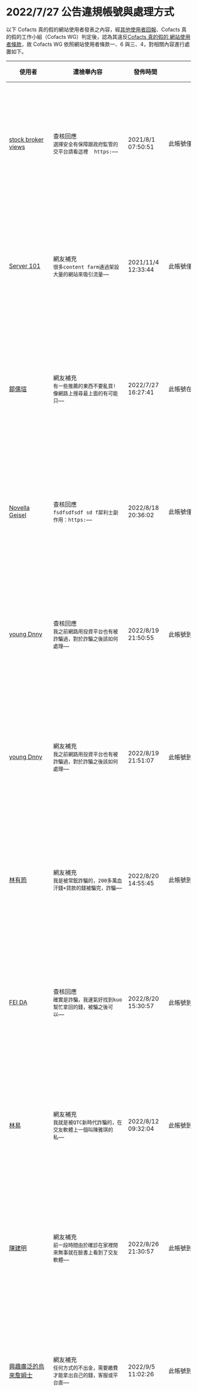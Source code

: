 2022/7/27 公告違規帳號與處理方式
=========

以下 Cofacts 真的假的網站使用者發表之內容，經[其他使用者回報](https://docs.google.com/spreadsheets/d/e/2PACX-1vRdcwXdC36xfgXfSMSk527Zbel9A-__vwRXkQ0NjkzSXoSPETCFc7sI7SoaAFdPCfskugtQL-Md8JgH/pubhtml?gid=438362561&single=true)、Cofacts 真的假的工作小組（Cofacts WG）判定後，認為其違反[Cofacts 真的假的 網站使用者條款](https://github.com/cofacts/rumors-site/blob/master/LEGAL.md)，故 Cofacts WG 依照網站使用者條款一、6 與三、4，對相關內容進行處置如下。

| 使用者 | 遭檢舉內容 | 發佈時間 | 違規樣態 | 處置 |
| ----- | -------- | ------- | ------- | --- |
| [stock broker views](https://cofacts.github.io/community-builder/#/editorworks?showAll=1&day=365&userId=S0Kj-XoBgBgcuemXC9nC) | 查核回應<br>`選擇安全有保障跟政府監管的交平台請看這裡  https:⋯⋯` | 2021/8/1 07:50:51 | 此帳號僅有張貼特定網站之宣傳內容，應是廣告帳號。 | 隱藏所有被檢舉人發表之內容 [^block] |
| [Server 101](https://cofacts.github.io/community-builder/#/editorworks?showAll=1&day=365&userId=lMM46XwBucwAqrbam1u9) | 網友補充<br>`很多content farm通過架設大量的網站來吸引流量⋯⋯` | 2021/11/4 12:33:44 | 此帳號僅有張貼特定網站之宣傳內容，應是廣告帳號。 | 隱藏所有被檢舉人發表之內容 [^block] |
| [鄒儒瑄](https://cofacts.github.io/community-builder/#/editorworks?showAll=1&day=365&userId=zSZup4ABvUvLpBdgnLmb) | 網友補充<br>`有一些推薦的東西不要亂買! 像網路上搜尋最上面的有可能只⋯⋯` | 2022/7/27 16:27:41 | 此帳號在多篇訊息的補充資訊下張貼特定網站之宣傳內容，且無其他互動，應是廣告帳號。 | 隱藏所有被檢舉人發表之內容 [^block] |
| [Novella Geisel](https://cofacts.github.io/community-builder/#/editorworks?showAll=1&day=365&userId=BorusIIBv5it-Cx_yjGq) | 查核回應<br>`fsdfsdfsdf sd f犀利士副作用：https:⋯⋯` | 2022/8/18 20:36:02 | 此帳號僅有張貼過壯陽藥廣告，應為廣告帳號。 | 隱藏所有被檢舉人發表之內容 [^block] |
| [young Dnny](https://cofacts.github.io/community-builder/#/editorworks?showAll=1&day=365&userId=3IqvpoIBv5it-Cx_RySM) | 查核回應<br>`我之前網路用投資平台也有被詐騙過，對於詐騙之後該如何處理⋯⋯` | 2022/8/19 21:50:55 | 此帳號到處張貼廣告內文吸引人加入特定 LINE ID 進行二次詐騙。 | 隱藏所有被檢舉人發表之內容 [^block] |
| [young Dnny](https://cofacts.github.io/community-builder/#/editorworks?showAll=1&day=365&userId=3IqvpoIBv5it-Cx_RySM) | 網友補充<br>`我之前網路用投資平台也有被詐騙過，對於詐騙之後該如何處理⋯⋯` | 2022/8/19 21:51:07 | 此帳號到處張貼廣告內文吸引人加入特定 LINE ID 進行二次詐騙。 | 隱藏所有被檢舉人發表之內容 [^block] |
| [林有筠](https://cofacts.github.io/community-builder/#/editorworks?showAll=1&day=365&userId=m4qnsIIBv5it-Cx_yDA9) | 網友補充<br>`我是被常鋐詐騙的，200多萬血汗錢+貸款的錢被騙完，詐騙⋯⋯` | 2022/8/20 14:55:45 | 此帳號到處張貼廣告內文吸引人加入特定 LINE ID 進行二次詐騙。 | 隱藏所有被檢舉人發表之內容 [^block] |
| [FEI DA](https://cofacts.github.io/community-builder/#/editorworks?showAll=1&day=365&userId=7IousIIBv5it-Cx_zy_8) | 查核回應<br>`確實是詐騙，我運氣好找到kuo幫忙拿回的錢，被騙之後可以⋯⋯` | 2022/8/20 15:30:57 | 此帳號到處張貼廣告內文吸引人加入特定 LINE ID 進行二次詐騙。 | 隱藏所有被檢舉人發表之內容 [^block] |
| [林易](https://cofacts.github.io/community-builder/#/editorworks?showAll=1&day=365&userId=o8JBRXwBucwAqrbaxuAM) | 網友補充<br>`我就是被QTC新時代詐騙的，在交友軟體上一個叫陳雅琪的私⋯⋯` | 2022/8/12 09:32:04 | 此帳號到處張貼廣告內文吸引人加入特定 LINE ID 進行二次詐騙。 | 隱藏所有被檢舉人發表之內容 [^block] |
| [陳建明](https://cofacts.github.io/community-builder/#/editorworks?showAll=1&day=365&userId=D4oJ2oIBv5it-Cx_81xf) | 網友補充<br>`前一段時間由於確診在家裡閒來無事就在臉書上看到了交友軟體⋯⋯` | 2022/8/26 21:30:57 | 此帳號到處張貼廣告內文吸引人加入特定 LINE ID 進行二次詐騙。 | 隱藏所有被檢舉人發表之內容 [^block] |
| [興趣廣泛的烏來詹姆士](https://cofacts.github.io/community-builder/#/editorworks?showAll=1&day=365&userId=j4S8C_1ookz5laX86zSp7ayMX8x-XGS1nIer8dbqhFCjAYIVU) | 網友補充<br>`任何方式的不出金，需要繳費才能拿出自己的錢，客服或平台直⋯⋯` | 2022/9/5 11:02:26 | 此帳號到處張貼廣告內文吸引人加入特定 LINE ID 進行二次詐騙。 | 隱藏所有被檢舉人發表之內容 [^block] |
| [興趣廣泛的烏來詹姆士](https://cofacts.github.io/community-builder/#/editorworks?showAll=1&day=365&userId=j4S8C_1ookz5laX86zSp7ayMX8x-XGS1nIer8dbqhFCjAYIVU) | 網友補充<br>`任何方式的不出金，需要繳費才能拿出自己的錢，客服或平台直⋯⋯` | 2022/9/5 11:03:01 | 此帳號到處張貼廣告內文吸引人加入特定 LINE ID 進行二次詐騙。 | 隱藏所有被檢舉人發表之內容 [^block] |
| [An dy](https://cofacts.github.io/community-builder/#/editorworks?showAll=1&day=365&userId=a4rJ-4IBv5it-Cx_WHxG) | 網友補充<br>`任何方式的不出金，需要繳費才能拿出自己的錢，客服或平台直⋯⋯` | 2022/9/2 09:21:03 | 此帳號到處張貼廣告內文吸引人加入特定 LINE ID 進行二次詐騙。 | 隱藏所有被檢舉人發表之內容 [^block] |
| [李素媛](https://cofacts.github.io/community-builder/#/editorworks?showAll=1&day=365&userId=dopJ2oIBv5it-Cx_slzQ) | 網友補充<br>`我在網路交友軟體上認識了一個女性朋友，我們相談甚歡感覺情⋯⋯` | 2022/9/5 22:53:41 | 此帳號到處張貼廣告內文吸引人加入特定 LINE ID 進行二次詐騙。 | 隱藏所有被檢舉人發表之內容 [^block] |
| [Tam Chris](https://cofacts.github.io/community-builder/#/editorworks?showAll=1&day=365&userId=B4pIN4MBv5it-Cx_iLQr) | 查核回應<br>`外匯評價網站,希望幫到大家 https://68trad⋯⋯` | 2022/9/13 22:53:17 | 此帳號僅有張貼特定網站之宣傳內容，應是廣告帳號。         | 隱藏所有被檢舉人發表之內容 [^block] |
| [Tam Chris](https://cofacts.github.io/community-builder/#/editorworks?showAll=1&day=365&userId=B4pIN4MBv5it-Cx_iLQr) | 查核回應<br>`外匯評價網站,希望幫到大家 https://68trad⋯⋯` | 2022/9/13 22:59:02 | 此帳號僅有張貼特定網站之宣傳內容，應是廣告帳號。         | 隱藏所有被檢舉人發表之內容 [^block] |
| [哈姆雷特](https://cofacts.github.io/community-builder/#/editorworks?showAll=1&day=365&userId=UIoDRYMBv5it-Cx_BcGF) | 網友補充<br>`被騙之後真的不要輕易放棄自己，一定不能讓詐騙集團的得逞，⋯⋯` | 2022/9/16 14:37:36 | 此帳號到處張貼廣告內文吸引人加入特定 LINE ID 進行二次詐騙。 | 隱藏所有被檢舉人發表之內容 [^block] |
| [蔡英闞](https://cofacts.github.io/community-builder/#/editorworks?showAll=1&day=365&userId=aYr-9oIBv5it-Cx_Y3fP) | 網友補充<br>`我是被華鼎主力賬戶詐騙的，先是一個叫靜靜的女生在fb上面⋯⋯` | 2022/9/13 09:49:20 | 此帳號到處張貼廣告內文吸引人加入特定 LINE ID 進行二次詐騙。 | 隱藏所有被檢舉人發表之內容 [^block] |
| [su dan](https://cofacts.github.io/community-builder/#/editorworks?showAll=1&day=365&userId=ZYqhcoMBv5it-Cx_7e3J) | 查核回應<br>`https://ello.co/huangys http⋯⋯` | 2022/9/25 11:13:06 | 此帳號僅有張貼特定網站之宣傳內容，應是廣告帳號。 | 隱藏所有被檢舉人發表之內容 [^block] |
| [RION NEON](https://cofacts.github.io/community-builder/#/editorworks?showAll=1&day=365&userId=HorafYMBv5it-Cx_E_ne) | 網友補充<br>`GSBET娛樂城 https://kobenba.com⋯⋯` | 2022/9/27 15:29:54 | 此帳號僅有張貼特定網站之宣傳內容，應是廣告帳號。 | 隱藏所有被檢舉人發表之內容 [^block] |
| [張靈](https://cofacts.github.io/community-builder/#/editorworks?showAll=1&day=365&userId=7lMNgYEBZ4FY5vnAAlCl) | 網友補充<br>`我是李洪宇詐騙了236萬，助理是林紫萱，對方先是欺騙我的⋯⋯` | 2022/9/16 15:03:47 | 此帳號試圖張貼廣告，吸引人加入特定 LINE ID 進行二次詐騙。 | 隱藏所有被檢舉人發表之內容 [^block] |
| [duffy ashanti](https://cofacts.github.io/community-builder/#/editorworks?showAll=1&day=365&userId=eYrJqoIBv5it-Cx_FCku) | 查核回應<br>`面對激烈的市場競爭和行業格局的快速變化，不斷創新發展是每⋯⋯` | 2022/10/3 10:48:41 | 此帳號僅有張貼特定網站之宣傳內容，應是廣告帳號。 | 隱藏所有被檢舉人發表之內容 [^block] |
| [劉應龍](https://cofacts.github.io/community-builder/#/editorworks?showAll=1&day=365&userId=1b6dt2sBqwaEkHKwEXPQ) | 查核回應<br>`給大家推薦一個網站 ，可以找到炮友喔： http://v⋯⋯` | 2019/7/3 19:34:26 | 此帳號僅有張貼特定網站之宣傳內容，應是廣告帳號。 | 隱藏所有被檢舉人發表之內容 [^block] |
| [胡又銘](https://cofacts.github.io/community-builder/#/editorworks?showAll=1&day=365&userId=mVh9JG8Bd3n3h-WYphER) | 查核回應<br>`給大家推薦一個網站 ，可以找到炮友喔： http://v⋯⋯` | 2019/12/21 02:07:13 | 此帳號僅有張貼特定網站之宣傳內容，應是廣告帳號。 | 隱藏所有被檢舉人發表之內容 [^block] |
| [窮到只剩下一杯酒](https://cofacts.github.io/community-builder/#/editorworks?showAll=1&day=365&userId=rlufYG8Bd3n3h-WY9dur) | 查核回應<br>`給大家推薦一個網站 ，可以找到炮友喔： http://v⋯⋯` | 2020/1/1 18:22:00 | 此帳號僅有張貼特定網站之宣傳內容，應是廣告帳號。 | 隱藏所有被檢舉人發表之內容 [^block] |
| [Cheng Jie](https://cofacts.github.io/community-builder/#/editorworks?showAll=1&day=365&userId=GuFPYnMBb3SlMKoAxAdU) | 查核回應<br>`給大家推薦一個網站 ，可以找到炮友喔： http://v⋯⋯` | 2020/7/18 22:24:38 | 此帳號僅有張貼特定網站之宣傳內容，應是廣告帳號。 | 隱藏所有被檢舉人發表之內容 [^block] |
| [波霸妹加賴pp9531](https://cofacts.github.io/community-builder/#/editorworks?showAll=1&day=365&userId=s4vct4MBv5it-Cx_LzN-) | 查核回應<br>`#蘿莉型 童顏巨乳系列+籟pp9531芊芊 146.C.⋯⋯` | 2022/10/8 21:54:32 | 此帳號僅有張貼過外送茶廣告，應為廣告帳號。 | 隱藏所有被檢舉人發表之內容 [^block] |
| [波霸妹加賴pp9531](https://cofacts.github.io/community-builder/#/editorworks?showAll=1&day=365&userId=s4vct4MBv5it-Cx_LzN-) | 查核回應<br>`最夯風騷淫蕩少婦加賴pp9531哪位哥哥大叔汗弟弟們來幫⋯⋯` | 2022/10/8 21:57:34 | 此帳號僅有張貼過外送茶廣告，應為廣告帳號。 | 隱藏所有被檢舉人發表之內容 [^block] |
| [Andrés Norato](https://cofacts.github.io/community-builder/#/editorworks?showAll=1&day=365&userId=9ou_uoMBv5it-Cx_MzUt) | 查核回應<br>`美國MSB（Money Services Busines⋯⋯` | 2022/10/9 11:22:18 | 此帳號張貼回應之模式與近期假交易所詐騙一致，且無其他互動，應為替特定詐騙網站宣傳的廣告帳號。 | 隱藏所有被檢舉人發表之內容 [^block] |
| [Jacksoxymoe Btubulinas](https://cofacts.github.io/community-builder/#/editorworks?showAll=1&day=365&userId=yIu1v4MBv5it-Cx_0Dq_) | 查核回應<br>`https://sxcvidtg.live/ https⋯⋯` | 2022/10/10 10:34:33 | 此帳號張貼回應之模式與近期假交易所詐騙一致，且無其他互動，應為替特定詐騙網站宣傳的廣告帳號。 | 隱藏所有被檢舉人發表之內容 [^block] |
| [Marcou Jacque](https://cofacts.github.io/community-builder/#/editorworks?showAll=1&day=365&userId=FIu0wIMBv5it-Cx_UDyQ) | 查核回應<br>`https://sxcvidtg.live/陳鴻博作為頂⋯⋯` | 2022/10/10 15:05:01 | 此帳號張貼回應之模式與近期假交易所詐騙一致，且無其他互動，應為替特定詐騙網站宣傳的廣告帳號。 | 隱藏所有被檢舉人發表之內容 [^block] |
| [天天天](https://cofacts.github.io/community-builder/#/editorworks?showAll=1&day=365&userId=ySURon8BvUvLpBdg3qr6) | 網友補充<br>`#內射輕熟女《+賴w8433 或賴076644 》#無套⋯⋯` | 2022/10/11 20:59:56 | 此帳號僅有張貼過外送茶廣告，應為廣告帳號。 | 隱藏所有被檢舉人發表之內容 [^block] |
| [Dlockheed Matejkawl](https://cofacts.github.io/community-builder/#/editorworks?showAll=1&day=365&userId=posi0IMBv5it-Cx_tUo1) | 查核回應<br>`https://sxcvidtg.live陳鴻博贏家學院⋯⋯` | 2022/10/13 14:59:30 | 此帳號僅有張貼特定網站之宣傳內容，應是廣告帳號。 | 隱藏所有被檢舉人發表之內容 [^block] |
| [Leifer Tornquist](https://cofacts.github.io/community-builder/#/editorworks?showAll=1&day=365&userId=AYvk7oMBv5it-Cx_OmgW) | 查核回應<br>`https://sxcvidtg.live/ https⋯⋯` | 2022/10/19 14:21:59 | 此帳號僅有張貼特定網站之宣傳內容，應是廣告帳號。 | 隱藏所有被檢舉人發表之內容 [^block] |
| [Nakisha Salos](https://cofacts.github.io/community-builder/#/editorworks?showAll=1&day=365&userId=yYsfN4QBv5it-Cx_fKp_) | 查核回應<br>`Flow Traders是全球领先的做市商和自营交易公司⋯⋯` | 2022/11/2 15:05:08 | 此帳號之回應替假冒之網站辯護（ 相關調查見：https://cofacts.tw/reply/F4tu1oMBv5it-Cx_SFJL ），應是詐騙集團。 | 隱藏所有被檢舉人發表之內容 [^block] |
| [舒舒舒舒](https://cofacts.github.io/community-builder/#/editorworks?showAll=1&day=365&userId=potsQYQBv5it-Cx_L7VJ) | 網友補充<br>`舒舒外送茶約炮+瀨c8672+瀨wsww23 舒壓按摩/⋯⋯` | 2022/11/4 14:57:49 | 此帳號僅有張貼過外送茶廣告，應為廣告帳號。 | 隱藏所有被檢舉人發表之內容 [^block] |
| [jeanette danilo](https://cofacts.github.io/community-builder/#/editorworks?showAll=1&day=365&userId=UfqhiYQBC7Q3lHuU9T5w) | 查核回應<br>`陳鴻博預測美聯儲在年底不會在加息，不知道會不會成真？` | 2022/11/18 15:29:59 | 雖然僅此一篇回應，但陳鴻博確實為投資詐騙內容。 | 隱藏所有被檢舉人發表之內容 [^block] |
| [baby all](https://cofacts.github.io/community-builder/#/editorworks?showAll=1&day=365&userId=8IsbFIQBv5it-Cx_rYeW) | 網友補充<br>`我是投資SDAG被騙,股票大殺 ，投入400多萬台幣，被⋯⋯` | 2022/11/18 16:09:36 | 此帳號到處張貼廣告內文吸引人加入特定 LINE ID 進行二次詐騙。 | 隱藏所有被檢舉人發表之內容 [^block] |
| [hjubfh kinkom](https://cofacts.github.io/community-builder/#/editorworks?showAll=1&day=365&userId=F4s1MYQBv5it-Cx_baT0) | 網友補充<br>`我是在FUCA Fuqua capitals 被騙 黃鴻⋯⋯` | 2022/11/4 09:47:08 | 此帳號試圖張貼廣告，吸引人加入特定 LINE ID 進行二次詐騙。 | 隱藏所有被檢舉人發表之內容 [^block] |
| [暮隨風](https://cofacts.github.io/community-builder/#/editorworks?showAll=1&day=365&userId=SFT_YoIBZ4FY5vnASkeb) | 網友補充<br>`我在交友軟體上一個叫陳雅琪的私訊我，加賴聊了一個月，要做⋯⋯` | 2022/11/10 13:46:55 | 此帳號試圖張貼廣告，吸引人加入特定 LINE ID 進行二次詐騙。 | 隱藏所有被檢舉人發表之內容 [^block] |
| [Charles Gaither](https://cofacts.github.io/community-builder/#/editorworks?showAll=1&day=365&userId=Lov0RoQBv5it-Cx_Bbvk) | 網友補充<br>`遇到任何方式的不出金，需要繳費才能拿出自己的錢，客服或平⋯⋯` | 2022/11/11 16:58:54 | 此帳號試圖張貼廣告，吸引人加入特定 LINE ID 進行二次詐騙。 | 隱藏所有被檢舉人發表之內容 [^block] |
| [wong丹尼海格](https://cofacts.github.io/community-builder/#/editorworks?showAll=1&day=365&userId=AvpunYQBC7Q3lHuU1VK6) | 查核回應<br>`聲稱穩賺不賠的投資平台都是詐騙，我之前也有被類似這樣的平⋯⋯` | 2022/11/22 11:43:30 | 此帳號試圖張貼廣告，吸引人加入特定 LINE ID 進行二次詐騙。 | 隱藏所有被檢舉人發表之內容 [^block] |
| [阿凡提](https://cofacts.github.io/community-builder/#/editorworks?showAll=1&day=365&userId=FPpNioQBC7Q3lHuUED--) | 網友補充<br>`謠言，我自己加入了這個群組，根本和這個上面寫的不一樣，是⋯⋯` | 2022/11/18 18:33:42 | 遭檢舉之使用者僅有一篇補充，參考其內容，應是詐騙集團所為。 | 隱藏所有被檢舉人發表之內容 [^block] |
| [ss kk](https://cofacts.github.io/community-builder/#/editorworks?showAll=1&day=365&userId=s_q4n4QBC7Q3lHuUXVSN) | 網友補充<br>`嗯嗯，我也有加入群組，都是實實在在賺到手的收益，請不要傳⋯⋯` | 2022/11/22 22:24:58 | 遭檢舉之使用者僅有一篇補充，參考其內容，應是詐騙集團所為。 | 隱藏所有被檢舉人發表之內容 [^block] |
| [任重道遠之用盡全力](https://cofacts.github.io/community-builder/#/editorworks?showAll=1&day=365&userId=AfqCq4QBC7Q3lHuUO2Cx) | 查核回應<br>`泛大西洋投資集團這裡可以聯絡到官方客服，確實是真實的ht⋯⋯` | 2022/11/29 13:52:38 | 經查 https://www.generalatlanticfundtw.com 仿造正版 General Atlantic 網站 https://www.generalatlantic.com/ ，正版網站並無指出其在台灣設點，但 https://www.generalatlanticfundtw.com 卻有。是故 https://www.generalatlanticfundtw.com 確為詐騙集團所有。依此 Cofacts 使用者在網站上的回應，應為詐騙集團同夥。 | 隱藏所有被檢舉人發表之內容 [^block] |
| [Telma Taheri](https://cofacts.github.io/community-builder/#/editorworks?showAll=1&day=365&userId=f_oxxIQBC7Q3lHuUlncb) | 查核回應<br>`泛大西洋投資集團基金成長型股票高端有價交易帳戶-國際交易⋯⋯` | 2022/11/30 24:33:43 | 經查 https://www.generalatlanticfundtw.com 仿造正版 General Atlantic 網站 https://www.generalatlantic.com/ ，正版網站並無指出其在台灣設點，但 https://www.generalatlanticfundtw.com 卻有。是故 https://www.generalatlanticfundtw.com 確為詐騙集團所有。依此 Cofacts 使用者在網站上的回應，應為詐騙集團同夥。 | 隱藏所有被檢舉人發表之內容 [^block] |
| [任重道遠之用盡全力](https://cofacts.github.io/community-builder/#/editorworks?showAll=1&day=365&userId=AfqCq4QBC7Q3lHuUO2Cx) | 查核回應<br>`泛大西洋投資集團是真的 https://www.gene⋯⋯` | 2022/11/30 12:17:09 | 經查 https://www.generalatlanticfundtw.com 仿造正版 General Atlantic 網站 https://www.generalatlantic.com/ ，正版網站並無指出其在台灣設點，但 https://www.generalatlanticfundtw.com 卻有。是故 https://www.generalatlanticfundtw.com 確為詐騙集團所有。依此 Cofacts 使用者在網站上的回應，應為詐騙集團同夥。 | 隱藏所有被檢舉人發表之內容 [^block] |
| [小番茄本土外約茶莊籟fb852北中南外送各行各業高檔 18歲學生妹 麻豆 援交妹 頂級兼職 見面現金](https://cofacts.github.io/community-builder/#/editorworks?showAll=1&day=365&userId=PvrR4oQBC7Q3lHuUUpX6) | 查核回應<br>`北中南外約喝茶叫小姐現金交易瀨sm2029  台北全套汽⋯⋯` | 2022/12/5 23:13:59 | 此帳號僅有張貼過外送茶廣告，應為廣告帳號。 | 隱藏所有被檢舉人發表之內容 [^block] |
| [小番茄本土外約茶莊籟fb852北中南外送各行各業高檔 18歲學生妹 麻豆 援交妹 頂級兼職 見面現金](https://cofacts.github.io/community-builder/#/editorworks?showAll=1&day=365&userId=PvrR4oQBC7Q3lHuUUpX6) | 查核回應<br>`北中南外約喝茶叫小姐現金交易瀨sm2029  台北全套汽⋯⋯` | 2022/12/5 23:14:59 | 此帳號僅有張貼過外送茶廣告，應為廣告帳號。 | 隱藏所有被檢舉人發表之內容 [^block] |
| [小番茄本土外約茶莊籟fb852北中南外送各行各業高檔 18歲學生妹 麻豆 援交妹 頂級兼職 見面現金](https://cofacts.github.io/community-builder/#/editorworks?showAll=1&day=365&userId=PvrR4oQBC7Q3lHuUUpX6) | 查核回應<br>`北中南外約喝茶叫小姐現金交易瀨sm2029 台北全套汽車⋯⋯` | 2022/12/5 23:25:45 | 此帳號僅有張貼過外送茶廣告，應為廣告帳號。 | 隱藏所有被檢舉人發表之內容 [^block] |
| [Alphonse barrone](https://cofacts.github.io/community-builder/#/editorworks?showAll=1&day=365&userId=54rjZ4MBv5it-Cx_FuKO) | 網友補充<br>`任何方式的不出金，需要繳費才能拿出自己的錢，客服或平台直⋯⋯` | 2022/12/8 09:08:06 | 此帳號到處張貼廣告內文吸引人加入特定 LINE ID 進行二次詐騙。 | 隱藏所有被檢舉人發表之內容 [^block] |
| [陳文峰](https://cofacts.github.io/community-builder/#/editorworks?showAll=1&day=365&userId=ovrB9oQBC7Q3lHuUCKgC) | 網友補充<br>`12/9 找any 住板橋做網拍的 被騙了很多錢，莫名其⋯⋯` | 2022/12/9 19:59:28 | 此帳號到處張貼廣告內文吸引人加入特定 LINE ID 進行二次詐騙。 | 隱藏所有被檢舉人發表之內容 [^block] |
| [徐廣錡](https://cofacts.github.io/community-builder/#/editorworks?showAll=1&day=365&userId=WYtiKIQBv5it-Cx_-JsC) | 網友補充<br>`空格打給我0903505113 我今天噴了很多錢 而且不⋯⋯` | 2022/10/30 18:18:06 | 此帳號僅有複製他人的回報補充後加入電話號碼。考量到此使用樣態與真的詐騙受害者不同，經 Cofacts 工作小組開會後（ https://g0v.hackmd.io/qWt5V0kYSJCyJxO8epITnw#%E6%AA%A2%E8%88%89%E8%99%95%E7%90%86 ），認定為廣告帳號。 | 隱藏所有被檢舉人發表之內容 [^block] |
| [不要再騙自己了](https://cofacts.github.io/community-builder/#/editorworks?showAll=1&day=365&userId=qouxKIQBv5it-Cx_lJsi) | 網友補充<br>`空格打給我0903505113 大概在10/27傍晚遇到⋯⋯` | 2022/10/30 19:41:48 | 此帳號僅有複製他人的回報補充後加入電話號碼。考量到此使用樣態與真的詐騙受害者不同，經 Cofacts 工作小組開會後（ https://g0v.hackmd.io/qWt5V0kYSJCyJxO8epITnw#%E6%AA%A2%E8%88%89%E8%99%95%E7%90%86 ），認定為廣告帳號。 | 隱藏所有被檢舉人發表之內容 [^block] |


(遇類似狀況會增補於上表)

[^block]: 
    經 Cofacts WG 研判，此使用者近期之所有內容均違反使用者條款（例如不斷進行廣告行為），故循[前例](https://github.com/cofacts/takedowns/blob/master/2021/1125-2nd-spam.md)，針對被檢舉人進行下面處置：
    1. 於資料庫中註記此使用者為被封鎖的使用者，檢附此公告的連結。
    2. 隱藏此使用者的所有「回應」、「補充」、與「評價」。
    3. 透過被檢舉人登入過的瀏覽器，仍可在網站上看到自己的回應、補充與評價。
